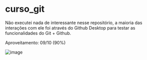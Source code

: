 # curso_git
 
Não executei nada de interessante nesse repositório, a maioria das interações com ele foi através do Github Desktop para testar as funcionalidades do Git + Github.

Aproveitamento: 09/10 (90%)

![image](https://github.com/user-attachments/assets/a267b8af-48f0-40a0-8303-28822a2ba9fb)
